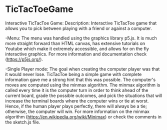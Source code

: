 # TicTacToeGame
Interactive TicTacToe Game:
Description: Interactive TicTacToe game that allows you to pick between playing with a friend or against a computer.

-Menu:
The menu was handled using the graphics library p5.js. It is much more straight forward than HTML canvas,  has extensive tutorials on Youtube which make it extremely accessible,  and allows for on the fly interactive graphics. For more information and documentation check (https://p5js.org/).

-Single Player mode:
The goal when creating the computer player was that it would never lose. TicTacToe being a simple game with complete information gave me a strong hint that this was possible.  The computer's moves are computed using the minmax algorithm. The minmax algorithm is called every time it is the computer turn in order to think ahead of the current board, grade the possible outcomes, and pick the situations that will increase the terminal boards where the computer wins or tie at worst. Hence, if the human player plays perfectly, there will always be a tie; otherwise, the computer will win.
For more information on the minmax algorithm (https://en.wikipedia.org/wiki/Minimax) or check the comments in the sketch.js file.
